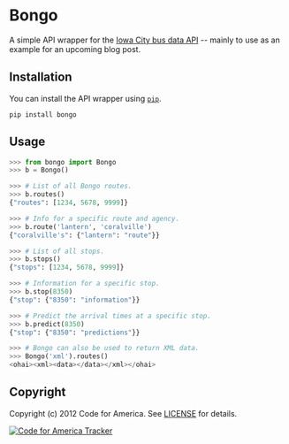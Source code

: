 Bongo
=====

A simple API wrapper for the [Iowa City bus data
API](http://www.ebongo.org/api/) -- mainly to use as an example for an
upcoming blog post.


Installation
------------

You can install the API wrapper using [`pip`](http://pypi.python.org/pypi/pip).

    pip install bongo


Usage
-----

```python
>>> from bongo import Bongo
>>> b = Bongo()

>>> # List of all Bongo routes.
>>> b.routes()
{"routes": [1234, 5678, 9999]}

>>> # Info for a specific route and agency.
>>> b.route('lantern', 'coralville')
{"coralville's": {"lantern": "route"}}

>>> # List of all stops.
>>> b.stops()
{"stops": [1234, 5678, 9999]}

>>> # Information for a specific stop.
>>> b.stop(8350)
{"stop": {"8350": "information"}}

>>> # Predict the arrival times at a specific stop.
>>> b.predict(8350)
{"stop": {"8350": "predictions"}}

>>> # Bongo can also be used to return XML data.
>>> Bongo('xml').routes()
<ohai><xml><data></data></xml></ohai>
```

Copyright
---------

Copyright (c) 2012 Code for America. See [LICENSE][] for details.

[license]: https://github.com/codeforamerica/bongo/blob/master/LICENSE.mkd

[![Code for America Tracker](http://stats.codeforamerica.org/codeforamerica/cfa_template.png)][tracker]

[tracker]: http://stats.codeforamerica.org/projects/bongo
